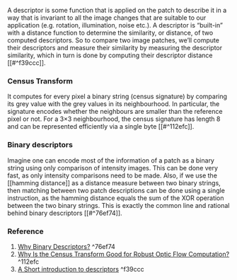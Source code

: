 A descriptor is some function that is applied on the patch to describe it in a way that is invariant to all the image changes that are suitable to our application (e.g. rotation, illumination, noise etc.). A descriptor is “built-in” with a distance function to determine the similarity, or distance, of two computed descriptors. So to compare two image patches, we’ll compute their descriptors and measure their similarity by measuring the descriptor similarity, which in turn is done by computing their descriptor distance [[#^f39ccc]]. 

### Census Transform
It computes for every pixel a binary string (census signature) by comparing its grey value with the grey values in its neighbourhood. In particular, the signature encodes whether the neighbours are smaller than the reference pixel or not. For a 3×3 neighbourhood, the census signature has length 8 and can be represented efficiently via a single byte [[#^112efc]].

### Binary descriptors
Imagine one can encode most of the information of a patch as a binary string using only comparison of intensity images. This can be done very fast, as only intensity comparisons need to be made. Also, if we use the [[hamming distance]] as a distance measure between two binary strings, then matching between two patch descriptions can be done using a single instruction, as the hamming distance equals the sum of the XOR operation between the two binary strings. This is exactly the common line and rational behind binary descriptors [[#^76ef74]].

### Reference
1. [Why Binary Descriptors?](https://gilscvblog.com/2013/08/26/tutorial-on-binary-descriptors-part-1/) ^76ef74
2. [Why Is the Census Transform Good for Robust Optic Flow Computation?](https://link.springer.com/chapter/10.1007/978-3-642-38267-3_18) ^112efc
3. [A Short introduction to descriptors](https://gilscvblog.com/2013/08/18/a-short-introduction-to-descriptors/) ^f39ccc
